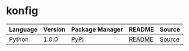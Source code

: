 # konfig

|Language|Version|Package Manager|README|Source|
|-|-|-|-|-|
|Python|1.0.0|[PyPI](https://pypi.org/project/python-circular-reference-2/1.0.0)|[README](https://github.com/konfig-dev/konfig/tree/HEAD/python#readme)|[Source](https://github.com/konfig-dev/konfig/tree/HEAD/python)|
